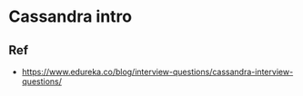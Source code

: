 # Cassandra intro

## Ref
- https://www.edureka.co/blog/interview-questions/cassandra-interview-questions/